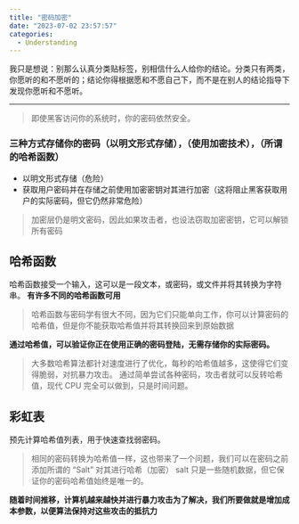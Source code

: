 ```yaml
---
title: "密码加密"
date: "2023-07-02 23:57:57"
categories:
  - Understanding
---
```


我只是想说：别那么认真分类贴标签，别相信什么人给你的结论。分类只有两类，你愿听的和不愿听的；结论你得根据愿和不愿自己下，而不是在别人的结论指导下发现你愿听和不愿听。

---

> 即使黑客访问你的系统时，你的密码依然安全。

### 三种方式存储你的密码（以明文形式存储），（使用加密技术），（所谓的哈希函数）

- 以明文形式存储（危险）
- 获取用户密码并在存储之前使用加密密钥对其进行加密（这将阻止黑客获取用户的实际密码，但它仍然非常危险）
> 加密层仍是明文密码，因此如果攻击者，也设法窃取加密密钥，它可以解锁所有密码

## 哈希函数

哈希函数接受一个输入，这可以是一段文本，或密码，或文件并将其转换为字符串。
**有许多不同的哈希函数可用**
> 哈希函数与密码学有很大不同，因为它们只能单向工作，你可以计算密码的哈希值，但是你不能获取哈希值并将其转换回来到原始数据

**通过哈希值，可以验证你正在使用正确的密码登陆，无需存储你的实际密码。**

> 大多数哈希算法都针对速度进行了优化，每秒的哈希值越多，这使得它们变得脆弱，对抗暴力攻击。
> 通过简单尝试各种密码，攻击者就可以反转哈希值，现代 CPU 完全可以做到，只是时间问题。

## 彩虹表
预先计算哈希值列表，用于快速查找弱密码。

> 相同的密码转换为哈希值一样，这也带来了一个问题，我们可以在密码之前添加所谓的 “Salt” 对其进行哈希（加密）
> salt 只是一些随机数据，但它保证你的密码哈希值始终是唯一的。

**随着时间推移，计算机越来越快并进行暴力攻击为了解决，我们所要做就是增加成本参数，以便算法保持对这些攻击的抵抗力**







